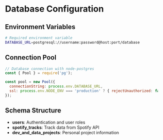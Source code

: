# Database Configuration

## Environment Variables
```bash
# Required environment variable
DATABASE_URL=postgresql://username:password@host:port/database
```

## Connection Pool
```javascript
// Database connection with node-postgres
const { Pool } = require('pg');

const pool = new Pool({
  connectionString: process.env.DATABASE_URL,
  ssl: process.env.NODE_ENV === 'production' ? { rejectUnauthorized: false } : false,
});
```

## Schema Structure
- **users**: Authentication and user roles
- **spotify_tracks**: Track data from Spotify API  
- **dev_and_data_projects**: Personal project information